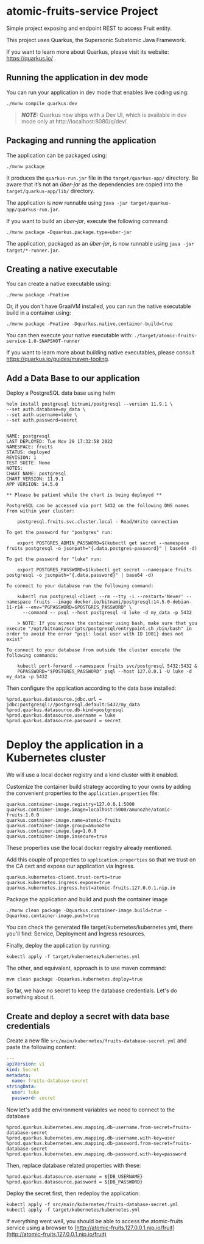 # atomic-fruits-service Project

Simple project exposing and endpoint REST to access Fruit entity.

This project uses Quarkus, the Supersonic Subatomic Java Framework.

If you want to learn more about Quarkus, please visit its website: https://quarkus.io/ .

## Running the application in dev mode

You can run your application in dev mode that enables live coding using:
```shell script
./mvnw compile quarkus:dev
```

> **_NOTE:_**  Quarkus now ships with a Dev UI, which is available in dev mode only at http://localhost:8080/q/dev/.

## Packaging and running the application

The application can be packaged using:
```shell script
./mvnw package
```
It produces the `quarkus-run.jar` file in the `target/quarkus-app/` directory.
Be aware that it’s not an _über-jar_ as the dependencies are copied into the `target/quarkus-app/lib/` directory.

The application is now runnable using `java -jar target/quarkus-app/quarkus-run.jar`.

If you want to build an _über-jar_, execute the following command:
```shell script
./mvnw package -Dquarkus.package.type=uber-jar
```

The application, packaged as an _über-jar_, is now runnable using `java -jar target/*-runner.jar`.

## Creating a native executable

You can create a native executable using: 
```shell script
./mvnw package -Pnative
```

Or, if you don't have GraalVM installed, you can run the native executable build in a container using: 
```shell script
./mvnw package -Pnative -Dquarkus.native.container-build=true
```

You can then execute your native executable with: `./target/atomic-fruits-service-1.0-SNAPSHOT-runner`

If you want to learn more about building native executables, please consult https://quarkus.io/guides/maven-tooling.

## Add a Data Base to our application
Deploy a PostgreSQL data base using helm

```shell script
helm install postgresql bitnami/postgresql --version 11.9.1 \
--set auth.database=my_data \
--set auth.username=luke \
--set auth.password=secret 


NAME: postgresql
LAST DEPLOYED: Tue Nov 29 17:32:58 2022
NAMESPACE: fruits
STATUS: deployed
REVISION: 1
TEST SUITE: None
NOTES:
CHART NAME: postgresql
CHART VERSION: 11.9.1
APP VERSION: 14.5.0

** Please be patient while the chart is being deployed **

PostgreSQL can be accessed via port 5432 on the following DNS names from within your cluster:

    postgresql.fruits.svc.cluster.local - Read/Write connection

To get the password for "postgres" run:

    export POSTGRES_ADMIN_PASSWORD=$(kubectl get secret --namespace fruits postgresql -o jsonpath="{.data.postgres-password}" | base64 -d)

To get the password for "luke" run:

    export POSTGRES_PASSWORD=$(kubectl get secret --namespace fruits postgresql -o jsonpath="{.data.password}" | base64 -d)

To connect to your database run the following command:

    kubectl run postgresql-client --rm --tty -i --restart='Never' --namespace fruits --image docker.io/bitnami/postgresql:14.5.0-debian-11-r14 --env="PGPASSWORD=$POSTGRES_PASSWORD" \
      --command -- psql --host postgresql -U luke -d my_data -p 5432

    > NOTE: If you access the container using bash, make sure that you execute "/opt/bitnami/scripts/postgresql/entrypoint.sh /bin/bash" in order to avoid the error "psql: local user with ID 1001} does not exist"

To connect to your database from outside the cluster execute the following commands:

    kubectl port-forward --namespace fruits svc/postgresql 5432:5432 &
    PGPASSWORD="$POSTGRES_PASSWORD" psql --host 127.0.0.1 -U luke -d my_data -p 5432

```

Then configure the application according to the data base installed: 

````properties
%prod.quarkus.datasource.jdbc.url = jdbc:postgresql://postgresql.default:5432/my_data
%prod.quarkus.datasource.db-kind=postgresql
%prod.quarkus.datasource.username = luke
%prod.quarkus.datasource.password = secret
````

# Deploy the application in a Kubernetes cluster

We will use a local docker registry and a kind cluster with it enabled.

Customize the container build strategy according to your owns by adding the convenient properties to the `application.properties` file:

```properties
quarkus.container-image.registry=127.0.0.1:5000
quarkus.container-image.image=localhost:5000/amunozhe/atomic-fruits:1.0.0
quarkus.container-image.name=atomic-fruits
quarkus.container-image.group=amunozhe
quarkus.container-image.tag=1.0.0
quarkus.container-image.insecure=true
```

These properties use the local docker registry already mentioned.

Add this couple of properties to `application.properties` so that we trust on the CA cert and expose our application via Ingress.

```properties
quarkus.kubernetes-client.trust-certs=true
quarkus.kubernetes.ingress.expose=true
quarkus.kubernetes.ingress.host=atomic-fruits.127.0.0.1.nip.io
```

Package the application and build and push the container image

```shell script
./mvnw clean package -Dquarkus.container-image.build=true -Dquarkus.container-image.push=true
```

You can check the generated file target/kubernetes/kubernetes.yml, there you'll find: Service, Deployment and Ingress resources.

Finally, deploy the application by running:

````shell script
kubectl apply -f target/kubernetes/kubernetes.yml
````

The other, and equivalent, approach is to use maven command:

````shell script
mvn clean package -Dquarkus.kubernetes.deploy=true
````

So far, we have no secret to keep the database credentials. Let's do something about it.


## Create and deploy a secret with data base credentials

Create a new file `src/main/kubernetes/fruits-database-secret.yml` and paste the following content: 

````yaml
---
apiVersion: v1
kind: Secret
metadata:
  name: fruits-database-secret
stringData:
  user: luke
  password: secret
````

Now let's add the environment variables we need to connect to the database
````properties
%prod.quarkus.kubernetes.env.mapping.db-username.from-secret=fruits-database-secret
%prod.quarkus.kubernetes.env.mapping.db-username.with-key=user
%prod.quarkus.kubernetes.env.mapping.db-password.from-secret=fruits-database-secret
%prod.quarkus.kubernetes.env.mapping.db-password.with-key=password
````

Then, replace database related properties with these:

````properties
%prod.quarkus.datasource.username = ${DB_USERNAME}
%prod.quarkus.datasource.password = ${DB_PASSWORD}
````

Deploy the secret first, then redeploy the application: 

````shell script
kubectl apply -f src/main/kubernetes/fruits-database-secret.yml
kubectl apply -f target/kubernetes/kubernetes.yml

````

If everything went well, you should be able to access the atomic-fruits service using a browser to [http://atomic-fruits.127.0.0.1.nip.io/fruit](http://atomic-fruits.127.0.0.1.nip.io/fruit)